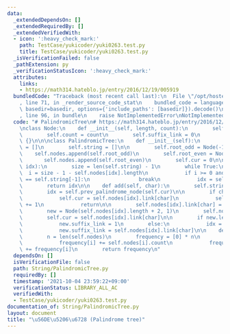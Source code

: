 ```yaml
---
data:
  _extendedDependsOn: []
  _extendedRequiredBy: []
  _extendedVerifiedWith:
  - icon: ':heavy_check_mark:'
    path: TestCase/yukicoder/yuki0263.test.py
    title: TestCase/yukicoder/yuki0263.test.py
  _isVerificationFailed: false
  _pathExtension: py
  _verificationStatusIcon: ':heavy_check_mark:'
  attributes:
    links:
    - https://math314.hateblo.jp/entry/2016/12/19/005919
  bundledCode: "Traceback (most recent call last):\n  File \"/opt/hostedtoolcache/Python/3.10.5/x64/lib/python3.10/site-packages/onlinejudge_verify/documentation/build.py\"\
    , line 71, in _render_source_code_stat\n    bundled_code = language.bundle(stat.path,\
    \ basedir=basedir, options={'include_paths': [basedir]}).decode()\n  File \"/opt/hostedtoolcache/Python/3.10.5/x64/lib/python3.10/site-packages/onlinejudge_verify/languages/python.py\"\
    , line 96, in bundle\n    raise NotImplementedError\nNotImplementedError\n"
  code: "# PalindromicTree\n# https://math314.hateblo.jp/entry/2016/12/19/005919\n\
    \nclass Node:\n    def __init__(self, length, count):\n        self.length = length\n\
    \        self.count = count\n        self.suffix_link = 0\n        self.link =\
    \ {}\n\n\nclass PalindromicTree:\n    def __init__(self):\n        self.nodes\
    \ = []\n        self.string = []\n\n        self.root_odd = Node(-1, 0)\n    \
    \    self.nodes.append(self.root_odd)\n        self.root_even = Node(0, 0)\n \
    \       self.nodes.append(self.root_even)\n        self.cur = 0\n\n    def prev_palindrome_node(self,\
    \ idx):\n        size = len(self.string) - 1\n        while True:\n          \
    \  i = size - 1 - self.nodes[idx].length\n            if i >= 0 and self.string[i]\
    \ == self.string[-1]:\n                break\n            idx = self.nodes[idx].suffix_link\n\
    \        return idx\n\n    def add(self, char):\n        self.string.append(char)\n\
    \        idx = self.prev_palindrome_node(self.cur)\n\n        if char in self.nodes[idx].link:\n\
    \            self.cur = self.nodes[idx].link[char]\n            self.nodes[self.cur].count\
    \ += 1\n            return\n\n        self.nodes[idx].link[char] = len(self.nodes)\n\
    \        new = Node(self.nodes[idx].length + 2, 1)\n        self.nodes.append(new)\n\
    \        self.cur = self.nodes[idx].link[char]\n\n        if new.length == 1:\n\
    \            new.suffix_link = 1\n        else:\n            idx = self.prev_palindrome_node(self.nodes[idx].suffix_link)\n\
    \            new.suffix_link = self.nodes[idx].link[char]\n\n    def frequency_build(self):\n\
    \        n = len(self.nodes)\n        frequency = [0] * n\n        for i in reversed(range(n)):\n\
    \            frequency[i] += self.nodes[i].count\n            frequency[self.nodes[i].suffix_link]\
    \ += frequency[i]\n        return frequency\n"
  dependsOn: []
  isVerificationFile: false
  path: String/PalindromicTree.py
  requiredBy: []
  timestamp: '2021-10-04 23:59:22+09:00'
  verificationStatus: LIBRARY_ALL_AC
  verifiedWith:
  - TestCase/yukicoder/yuki0263.test.py
documentation_of: String/PalindromicTree.py
layout: document
title: "\u56DE\u5206\u6728 (Palindrome tree)"
---
```

